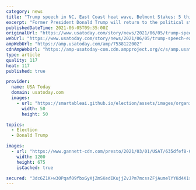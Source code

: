 ```yaml
---
category: news
title: "Trump speech in NC, East Coast heat wave, Belmont Stakes: 5 things to know this weekend"
excerpt: "Former President Donald Trump will return to the political stage, a heat wave is expected to scorch the East Coast and more news to start your weekend"
publishedDateTime: 2021-06-05T09:35:00Z
originalUrl: "https://www.usatoday.com/story/news/2021/06/05/trump-speech-east-coast-heat-wave-5-things-know-weekend/7538122002/"
webUrl: "https://www.usatoday.com/story/news/2021/06/05/trump-speech-east-coast-heat-wave-5-things-know-weekend/7538122002/"
ampWebUrl: "https://amp.usatoday.com/amp/7538122002"
cdnAmpWebUrl: "https://amp-usatoday-com.cdn.ampproject.org/c/s/amp.usatoday.com/amp/7538122002"
type: article
quality: 117
heat: 117
published: true

provider:
  name: USA Today
  domain: usatoday.com
  images:
    - url: "https://smartableai.github.io/election/assets/images/organizations/usatoday.com-50x50.jpg"
      width: 50
      height: 50

topics:
  - Election
  - Donald Trump

images:
  - url: "https://www.gannett-cdn.com/presto/2021/03/01/USAT/635dfef8-08df-4434-a40c-ee6aea5166ce-AP_Trump_Conservatives.jpg?auto=webp&crop=3788,2131,x1,y95&format=pjpg&width=1200"
    width: 1200
    height: 675
    isCached: true

secured: "3dc6Z1K+w30Pqaf09fbxGyXjZmSKedIKujjZvJPm7mcssZFjAumelYYKd4X1sRTvTKhLyHlJyAmMBdv12CugiobRIh4iIqaRNTnnVS3f8871vIf9FIdfLPJ/ZJNhZQf/8WjAEjSqK4IdriIUmGSe0WAfD4L1aFo4BzGBuKbJ5ceNQ2RVXDn+xV3MOarqWr7kdOds+3wQQlsOtnH52YFA3hCIJfOIq0xom4aJtR3E49eJ41Ypg3oMR9WD3Dh+JKNTGfnn6D1Rf933HLXEJmahYFKPKuom/8aFp3JUNkVMeEZRBosuY8aGn2VDUMQTegv1A/peyMODlimS1aRl0Jj0aS5DkPUyF4UhtBxqWo6aLnE=;LRCI8f8J3ZvLDopv1yXf3Q=="
---
```


